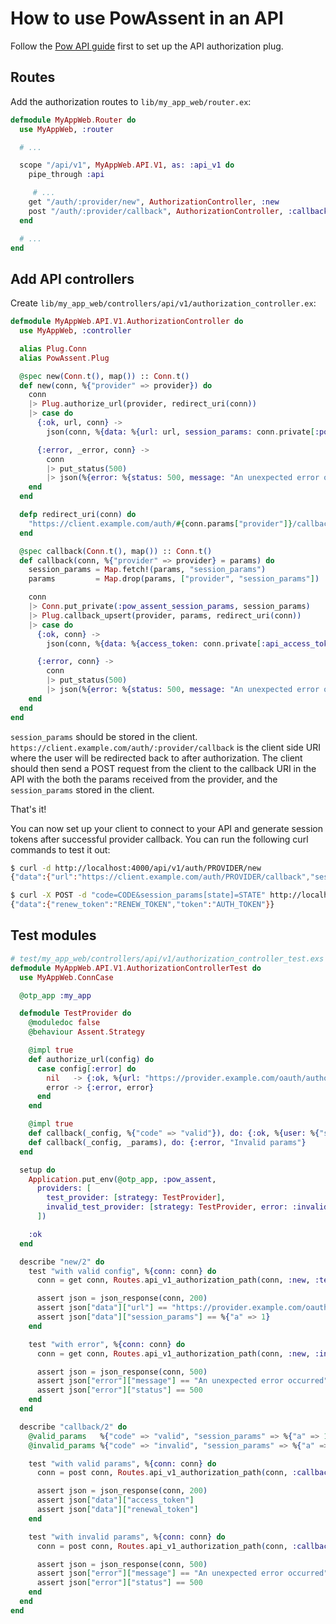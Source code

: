 # How to use PowAssent in an API

Follow the [Pow API guide](https://hexdocs.pm/pow/api.html) first to set up the API authorization plug.

## Routes

Add the authorization routes to `lib/my_app_web/router.ex`:

```elixir
defmodule MyAppWeb.Router do
  use MyAppWeb, :router

  # ...

  scope "/api/v1", MyAppWeb.API.V1, as: :api_v1 do
    pipe_through :api

     # ...
    get "/auth/:provider/new", AuthorizationController, :new
    post "/auth/:provider/callback", AuthorizationController, :callback
  end

  # ...
end
```

## Add API controllers

Create `lib/my_app_web/controllers/api/v1/authorization_controller.ex`:

```elixir
defmodule MyAppWeb.API.V1.AuthorizationController do
  use MyAppWeb, :controller

  alias Plug.Conn
  alias PowAssent.Plug

  @spec new(Conn.t(), map()) :: Conn.t()
  def new(conn, %{"provider" => provider}) do
    conn
    |> Plug.authorize_url(provider, redirect_uri(conn))
    |> case do
      {:ok, url, conn} ->
        json(conn, %{data: %{url: url, session_params: conn.private[:pow_assent_session_params]}})

      {:error, _error, conn} ->
        conn
        |> put_status(500)
        |> json(%{error: %{status: 500, message: "An unexpected error occurred"}})
    end
  end

  defp redirect_uri(conn) do
    "https://client.example.com/auth/#{conn.params["provider"]}/callback"
  end

  @spec callback(Conn.t(), map()) :: Conn.t()
  def callback(conn, %{"provider" => provider} = params) do
    session_params = Map.fetch!(params, "session_params")
    params         = Map.drop(params, ["provider", "session_params"])

    conn
    |> Conn.put_private(:pow_assent_session_params, session_params)
    |> Plug.callback_upsert(provider, params, redirect_uri(conn))
    |> case do
      {:ok, conn} ->
        json(conn, %{data: %{access_token: conn.private[:api_access_token], renewal_token: conn.private[:api_renewal_token]}})

      {:error, conn} ->
        conn
        |> put_status(500)
        |> json(%{error: %{status: 500, message: "An unexpected error occurred"}})
    end
  end
end
```

`session_params` should be stored in the client. `https://client.example.com/auth/:provider/callback` is the client side URI where the user will be redirected back to after authorization. The client should then send a POST request from the client to the callback URI in the API with the both the params received from the provider, and the `session_params` stored in the client.

That's it!

You can now set up your client to connect to your API and generate session tokens after successful provider callback. You can run the following curl commands to test it out:

```bash
$ curl -d http://localhost:4000/api/v1/auth/PROVIDER/new
{"data":{"url":"https://client.example.com/auth/PROVIDER/callback","session_params":{"state":"STATE"}}}

$ curl -X POST -d "code=CODE&session_params[state]=STATE" http://localhost:4000/api/v1/auth/PROVIDER/callback
{"data":{"renew_token":"RENEW_TOKEN","token":"AUTH_TOKEN"}}
```

## Test modules

```elixir
# test/my_app_web/controllers/api/v1/authorization_controller_test.exs
defmodule MyAppWeb.API.V1.AuthorizationControllerTest do
  use MyAppWeb.ConnCase

  @otp_app :my_app

  defmodule TestProvider do
    @moduledoc false
    @behaviour Assent.Strategy

    @impl true
    def authorize_url(config) do
      case config[:error] do
        nil   -> {:ok, %{url: "https://provider.example.com/oauth/authorize", session_params: %{a: 1}}}
        error -> {:error, error}
      end
    end

    @impl true
    def callback(_config, %{"code" => "valid"}), do: {:ok, %{user: %{"sub" => 1, "email" => "test@example.com"}, token: %{"access_token" => "access_token"}}}
    def callback(_config, _params), do: {:error, "Invalid params"}
  end

  setup do
    Application.put_env(@otp_app, :pow_assent,
      providers: [
        test_provider: [strategy: TestProvider],
        invalid_test_provider: [strategy: TestProvider, error: :invalid]
      ])

    :ok
  end

  describe "new/2" do
    test "with valid config", %{conn: conn} do
      conn = get conn, Routes.api_v1_authorization_path(conn, :new, :test_provider)

      assert json = json_response(conn, 200)
      assert json["data"]["url"] == "https://provider.example.com/oauth/authorize"
      assert json["data"]["session_params"] == %{"a" => 1}
    end

    test "with error", %{conn: conn} do
      conn = get conn, Routes.api_v1_authorization_path(conn, :new, :invalid_test_provider)

      assert json = json_response(conn, 500)
      assert json["error"]["message"] == "An unexpected error occurred"
      assert json["error"]["status"] == 500
    end
  end

  describe "callback/2" do
    @valid_params   %{"code" => "valid", "session_params" => %{"a" => 1}}
    @invalid_params %{"code" => "invalid", "session_params" => %{"a" => 2}}

    test "with valid params", %{conn: conn} do
      conn = post conn, Routes.api_v1_authorization_path(conn, :callback, :test_provider, @valid_params)

      assert json = json_response(conn, 200)
      assert json["data"]["access_token"]
      assert json["data"]["renewal_token"]
    end

    test "with invalid params", %{conn: conn} do
      conn = post conn, Routes.api_v1_authorization_path(conn, :callback, :test_provider, @invalid_params)

      assert json = json_response(conn, 500)
      assert json["error"]["message"] == "An unexpected error occurred"
      assert json["error"]["status"] == 500
    end
  end
end
```

